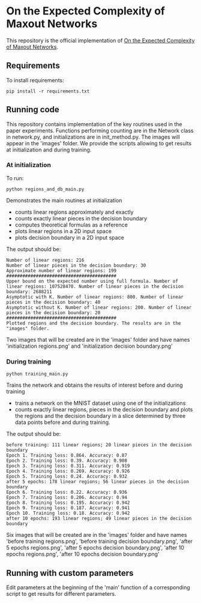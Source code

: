 # On the Expected Complexity of Maxout Networks

This repository is the official implementation of [On the Expected Complexity of Maxout Networks](anonymous). 

## Requirements

To install requirements:

```setup
pip install -r requirements.txt
```

## Running code

This repository contains implementation of the key routines used in the paper experiments.
Functions performing counting are in the Network class in network.py, and initializations are in init_method.py.
The images will appear in the 'images' folder.
We provide the scripts allowing to get results at initialization and during training.

### At initialization

To run:
```running at initialization
python regions_and_db_main.py
```

Demonstrates the main routines at initialization
 - counts linear regions approximately and exactly
 - counts exactly linear pieces in the decision boundary
 - computes theoretical formulas as a reference
 - plots linear regions in a 2D input space
 - plots decision boundary in a 2D input space
 
 The output should be:
 ```initialization output
Number of linear regions: 216
Number of linear pieces in the decision boundary: 30
Approximate number of linear regions: 199
#########################################
Upper bound on the expected number using full formula. Number of linear regions: 107528470. Number of linear pieces in the decision boundary: 2688211
Asymptotic with K. Number of linear regions: 800. Number of linear pieces in the decision boundary: 40
Asymptotic without K. Number of linear regions: 200. Number of linear pieces in the decision boundary: 20
#########################################
Plotted regions and the decision boundary. The results are in the "images" folder.
```
Two images that will be created are in the 'images' folder and have names 'initialization regions.png' and 'initialization decision boundary.png'

  
### During training

```running training
python training_main.py
```

Trains the network and obtains the results of interest before and during training
 - trains a network on the MNIST dataset using one of the initializations
 - counts exactly linear regions, pieces in the decision boundary and plots the regions and the decision boundary in a slice determined by three data points before and during training.

The output should be:
```training output
before training: 111 linear regions; 20 linear pieces in the decision boundary
Epoch 1. Training loss: 0.864. Accuracy: 0.87
Epoch 2. Training loss: 0.39. Accuracy: 0.908
Epoch 3. Training loss: 0.311. Accuracy: 0.919
Epoch 4. Training loss: 0.269. Accuracy: 0.926
Epoch 5. Training loss: 0.24. Accuracy: 0.932
after 5 epochs: 178 linear regions; 56 linear pieces in the decision boundary
Epoch 6. Training loss: 0.22. Accuracy: 0.936
Epoch 7. Training loss: 0.206. Accuracy: 0.94
Epoch 8. Training loss: 0.195. Accuracy: 0.942
Epoch 9. Training loss: 0.187. Accuracy: 0.941
Epoch 10. Training loss: 0.18. Accuracy: 0.942
after 10 epochs: 193 linear regions; 49 linear pieces in the decision boundary
```

Six images that will be created are in the 'images' folder and have names 'before training regions.png', 'before training decision boundary.png', 'after 5 epochs regions.png', 'after 5 epochs decision boundary.png', 'after 10 epochs regions.png', 'after 10 epochs decision boundary.png'

## Running with custom parameters
Edit parameters at the beginning of the 'main' function of a corresponding script to get results for different parameters.
